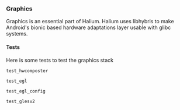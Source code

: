 ### Graphics

Graphics is an essential part of Halium. Halium uses libhybris to make Android's bionic based hardware adaptations layer usable with glibc systems.

#### Tests

Here is some tests to test the graphics stack

```
test_hwcomposter
```

```
test_egl
```

```
test_egl_config
```

```
test_glesv2
```
